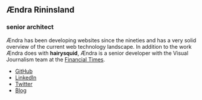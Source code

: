 ## Ændra Rininsland

### senior architect

Ændra has been developing websites since the nineties and has a very solid overview of the current web technology landscape. In addition to the work Ændra does with **hairysquid**, Ændra is a senior developer with the Visual Journalism team at the [Financial Times](https://www.ft.com/æ).

- [GitHub](https://www.github.com/aendra-rininsland)
- [LinkedIn](https://www.linkedin.com/in/aendra)
- [Twitter](https://www.twitter.com/aendra/)
- [Blog](https://www.aendra.com)
